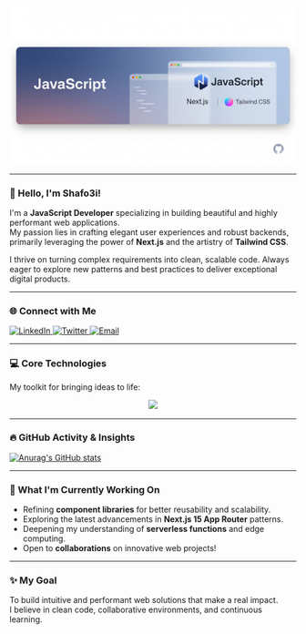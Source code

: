 <div align="center">
  <img src="https://raw.githubusercontent.com/shafo3i/shafo3i/main/Gemini_Generated_Image_tubemgtubemgtube.png" alt="Shafo3i - Building Modern Web" width="700"/>
</div>

---

### 👋 Hello, I'm Shafo3i!

I'm a **JavaScript Developer** specializing in building beautiful and highly performant web applications.  
My passion lies in crafting elegant user experiences and robust backends, primarily leveraging the power of **Next.js** and the artistry of **Tailwind CSS**.

I thrive on turning complex requirements into clean, scalable code. Always eager to explore new patterns and best practices to deliver exceptional digital products.

---

### 🌐 Connect with Me

<p align="left">
  <a href="https://linkedin.com/in/shafo3i" target="_blank">
    <img src="https://img.shields.io/badge/LinkedIn-%230077B5.svg?&style=for-the-badge&logo=linkedin&logoColor=white" alt="LinkedIn"/>
  </a>
  <a href="https://twitter.com/shafo3i" target="_blank">
    <img src="https://img.shields.io/badge/Twitter-%231DA1F2.svg?&style=for-the-badge&logo=twitter&logoColor=white" alt="Twitter"/>
  </a>
  <a href="mailto:shafo3i@gmail.com">
    <img src="https://img.shields.io/badge/Email-D14836?style=for-the-badge&logo=gmail&logoColor=white" alt="Email"/>
  </a>
</p>

---

### 💻 Core Technologies

My toolkit for bringing ideas to life:

<p align="center">
  <a href="https://skillicons.dev">
    <img src="https://skillicons.dev/icons?i=js,ts,react,nextjs,tailwind,nodejs,graphql,mongodb,git,vscode,docker,vercel&theme=radical" />
  </a>
</p>

---

### 🔥 GitHub Activity & Insights


  [![Anurag's GitHub stats](https://github-readme-stats.vercel.app/api?username=shafo3i)](https://github.com/shafo3i/github-readme-stats)

---

### 🚀 What I'm Currently Working On

- Refining **component libraries** for better reusability and scalability.  
- Exploring the latest advancements in **Next.js 15 App Router** patterns.  
- Deepening my understanding of **serverless functions** and edge computing.  
- Open to **collaborations** on innovative web projects!

---

### ✨ My Goal

To build intuitive and performant web solutions that make a real impact.  
I believe in clean code, collaborative environments, and continuous learning.
